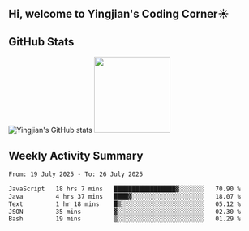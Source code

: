 ## Hi, welcome to Yingjian's Coding Corner☀️

## GitHub Stats
![Yingjian's GitHub stats](https://github-readme-stats.vercel.app/api?username=BigBigBai&show_icons=true&hide=stars,issues&hide_border=true&theme=merko&bg_color=00000000)
<img height="150em" src="https://github-readme-stats.vercel.app/api/top-langs/?username=BigBigBai&layout=compact&hide_border=true&theme=merko&bg_color=00000000"/>

## Weekly Activity Summary

<!--START_SECTION:waka-->

```txt
From: 19 July 2025 - To: 26 July 2025

JavaScript   18 hrs 7 mins   █████████████████▓░░░░░░░   70.90 %
Java         4 hrs 37 mins   ████▓░░░░░░░░░░░░░░░░░░░░   18.07 %
Text         1 hr 18 mins    █▒░░░░░░░░░░░░░░░░░░░░░░░   05.12 %
JSON         35 mins         ▓░░░░░░░░░░░░░░░░░░░░░░░░   02.30 %
Bash         19 mins         ▒░░░░░░░░░░░░░░░░░░░░░░░░   01.29 %
```

<!--END_SECTION:waka-->


